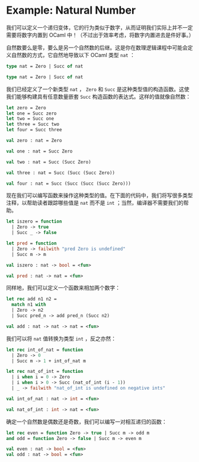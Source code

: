 # Example: Natural Number

我们可以定义一个递归变体，它的行为类似于数字，从而证明我们实际上并不一定需要将数字内置到 OCaml 中！（不过出于效率考虑，将数字内置进去是件好事。）

自然数要么是零，要么是另一个自然数的后继。这是你在数理逻辑课程中可能会定义自然数的方式，它自然地导致以下 OCaml 类型 `nat` ：

```ocaml
type nat = Zero | Succ of nat
```

```ocaml
type nat = Zero | Succ of nat
```

我们已经定义了一个新类型 `nat` ， `Zero` 和 `Succ` 是这种类型值的构造函数。这使我们能够构建具有任意数量嵌套 `Succ` 构造函数的表达式。这样的值就像自然数：

```ocaml
let zero = Zero
let one = Succ zero
let two = Succ one
let three = Succ two
let four = Succ three
```

```ocaml
val zero : nat = Zero
```

```ocaml
val one : nat = Succ Zero
```

```ocaml
val two : nat = Succ (Succ Zero)
```

```ocaml
val three : nat = Succ (Succ (Succ Zero))
```

```ocaml
val four : nat = Succ (Succ (Succ (Succ Zero)))
```

现在我们可以编写函数来操作这种类型的值。在下面的代码中，我们将写很多类型注释，以帮助读者跟踪哪些值是 `nat` 而不是 `int` ；当然，编译器不需要我们的帮助。

```ocaml
let iszero = function
  | Zero -> true
  | Succ _ -> false

let pred = function
  | Zero -> failwith "pred Zero is undefined"
  | Succ m -> m
```

```ocaml
val iszero : nat -> bool = <fun>
```

```ocaml
val pred : nat -> nat = <fun>
```

同样地，我们可以定义一个函数来相加两个数字：

```ocaml
let rec add n1 n2 =
  match n1 with
  | Zero -> n2
  | Succ pred_n -> add pred_n (Succ n2)
```

```ocaml
val add : nat -> nat -> nat = <fun>
```

我们可以将 `nat` 值转换为类型 `int` ，反之亦然：

```ocaml
let rec int_of_nat = function
  | Zero -> 0
  | Succ m -> 1 + int_of_nat m

let rec nat_of_int = function
  | i when i = 0 -> Zero
  | i when i > 0 -> Succ (nat_of_int (i - 1))
  | _ -> failwith "nat_of_int is undefined on negative ints"
```

```ocaml
val int_of_nat : nat -> int = <fun>
```

```ocaml
val nat_of_int : int -> nat = <fun>
```

确定一个自然数是偶数还是奇数，我们可以编写一对相互递归的函数：

```ocaml
let rec even = function Zero -> true | Succ m -> odd m
and odd = function Zero -> false | Succ m -> even m
```

```ocaml
val even : nat -> bool = <fun>
val odd : nat -> bool = <fun>
```
